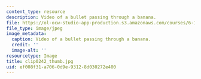 ```yaml
---
content_type: resource
description: Video of a bullet passing through a banana.
file: https://ol-ocw-studio-app-production.s3.amazonaws.com/courses/6-163-strobe-project-laboratory-fall-2005/ef008f31a7060d9e93128d030272e400_clip0242_thumb.jpg
file_type: image/jpeg
image_metadata:
  caption: Video of a bullet passing through a banana.
  credit: ''
  image-alt: ''
resourcetype: Image
title: clip0242_thumb.jpg
uid: ef008f31-a706-0d9e-9312-8d030272e400
---
```

